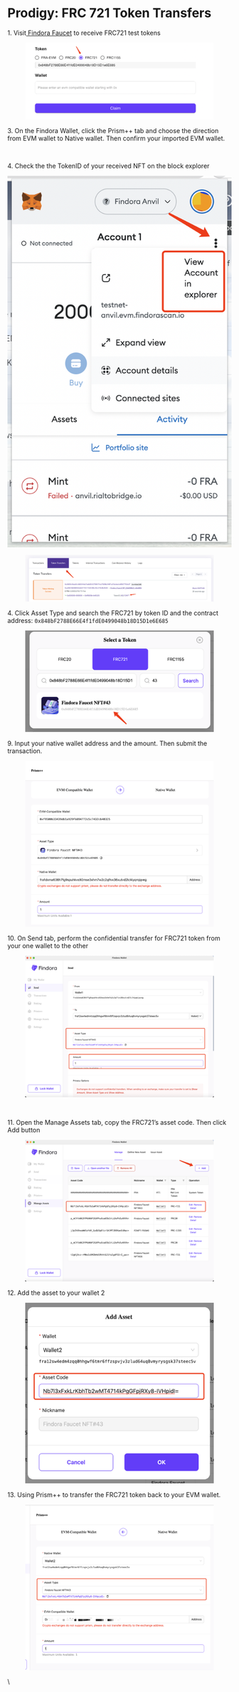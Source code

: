 # Prodigy: FRC 721 Token Transfers

1\. Visit[ Findora Faucet](https://faucet.findora.org/) to receive FRC721 test tokens

<figure><img src="../../../../.gitbook/assets/image (31).png" alt=""><figcaption></figcaption></figure>

3\. On the Findora Wallet, click the Prism++ tab and choose the direction from EVM wallet to Native wallet. Then confirm your imported EVM wallet.

<figure><img src="https://lh6.googleusercontent.com/UUz_ThmzLXC16UsFygIGeYXZm50Z-R_EJa49heMnB2SRoQurmNSGrtkOdxzqj_oYCr44Kz0Dg9u7agFfMf-T6uf1Nzmuk2ZoEM0rPAZRCqWwIJS7_62DJ8j3aVGsJB_Ml5K3UzbX_ooafYbTUK1vWPs" alt=""><figcaption></figcaption></figure>

4\. Check the the TokenID of your received NFT on the block explorer

![](<../../../../.gitbook/assets/image (43).png>)

<figure><img src="../../../../.gitbook/assets/image (26) (2).png" alt=""><figcaption></figcaption></figure>

4\. Click Asset Type and search the FRC721 by token ID and the contract address: `0x848bF2788E66E4f1fdE0499048b18D15D1e6E685`

<figure><img src="../../../../.gitbook/assets/image (38).png" alt=""><figcaption></figcaption></figure>

9\. Input your native wallet address and the amount. Then submit the transaction.

<figure><img src="../../../../.gitbook/assets/image (32).png" alt=""><figcaption></figcaption></figure>

10\. On Send tab, perform the confidential transfer for FRC721 token from your one wallet to the other

<figure><img src="../../../../.gitbook/assets/image (25) (1).png" alt=""><figcaption></figcaption></figure>

<figure><img src="https://lh6.googleusercontent.com/bnR6PXICduhPlguWDU-_pyjH1-tdNe0qZ-aFa7JyiLKFc8KBHbjyH4rFxLMzUwBcqUcHhp5uMzqh1P5IM071an-tpgNgNPzw9bojf4r8OskNl468jGxb7YRfkIeDQ-PcubVKgNtnVXGC_V4mrN-f8nw" alt=""><figcaption></figcaption></figure>

11\. Open the Manage Assets tab, copy the FRC721’s asset code. Then click Add button

<figure><img src="../../../../.gitbook/assets/image (51).png" alt=""><figcaption></figcaption></figure>

12\. Add the asset to your wallet 2

<figure><img src="../../../../.gitbook/assets/image (39).png" alt=""><figcaption></figcaption></figure>

13\. Using Prism++ to transfer the FRC721 token back to your EVM wallet.

<figure><img src="../../../../.gitbook/assets/image (29) (2).png" alt=""><figcaption></figcaption></figure>

\
